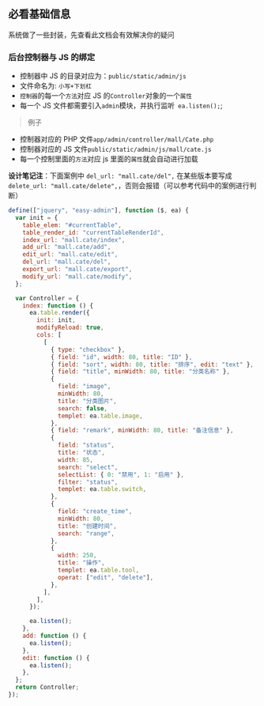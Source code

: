 ## 必看基础信息

系统做了一些封装，先查看此文档会有效解决你的疑问

### 后台控制器与 JS 的绑定

- 控制器中 JS 的目录对应为：`public/static/admin/js`
- 文件命名为: `小写+下划杠`
- `控制器`的每一个`方法`对应 JS 的`Controller`对象的一个`属性`
- 每一个 JS 文件都需要引入`admin`模块，并执行监听` ea.listen();`;

> 例子

- 控制器对应的 PHP 文件`app/admin/controller/mall/Cate.php`
- 控制器对应的 JS 文件`public/static/admin/js/mall/cate.js`
- 每一个控制里面的`方法`对应 js 里面的`属性`就会自动进行加载

**设计笔记注**：下面案例中 `del_url: "mall.cate/del",` 在某些版本要写成 `delete_url: "mall.cate/delete",`，否则会报错（可以参考代码中的案例进行判断）

```js
define(["jquery", "easy-admin"], function ($, ea) {
  var init = {
    table_elem: "#currentTable",
    table_render_id: "currentTableRenderId",
    index_url: "mall.cate/index",
    add_url: "mall.cate/add",
    edit_url: "mall.cate/edit",
    del_url: "mall.cate/del",
    export_url: "mall.cate/export",
    modify_url: "mall.cate/modify",
  };

  var Controller = {
    index: function () {
      ea.table.render({
        init: init,
        modifyReload: true,
        cols: [
          [
            { type: "checkbox" },
            { field: "id", width: 80, title: "ID" },
            { field: "sort", width: 80, title: "排序", edit: "text" },
            { field: "title", minWidth: 80, title: "分类名称" },
            {
              field: "image",
              minWidth: 80,
              title: "分类图片",
              search: false,
              templet: ea.table.image,
            },
            { field: "remark", minWidth: 80, title: "备注信息" },
            {
              field: "status",
              title: "状态",
              width: 85,
              search: "select",
              selectList: { 0: "禁用", 1: "启用" },
              filter: "status",
              templet: ea.table.switch,
            },
            {
              field: "create_time",
              minWidth: 80,
              title: "创建时间",
              search: "range",
            },
            {
              width: 250,
              title: "操作",
              templet: ea.table.tool,
              operat: ["edit", "delete"],
            },
          ],
        ],
      });

      ea.listen();
    },
    add: function () {
      ea.listen();
    },
    edit: function () {
      ea.listen();
    },
  };
  return Controller;
});
```
